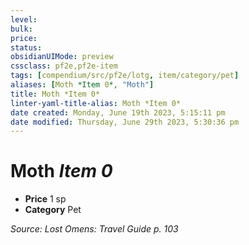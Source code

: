 ```yaml
---
level:
bulk:
price:
status:
obsidianUIMode: preview
cssclass: pf2e,pf2e-item
tags: [compendium/src/pf2e/lotg, item/category/pet]
aliases: [Moth *Item 0*, "Moth"]
title: Moth *Item 0*
linter-yaml-title-alias: Moth *Item 0*
date created: Monday, June 19th 2023, 5:15:11 pm
date modified: Thursday, June 29th 2023, 5:30:36 pm
---
```


# Moth *Item 0*

- **Price** 1 sp
- **Category** Pet

*Source: Lost Omens: Travel Guide p. 103*
